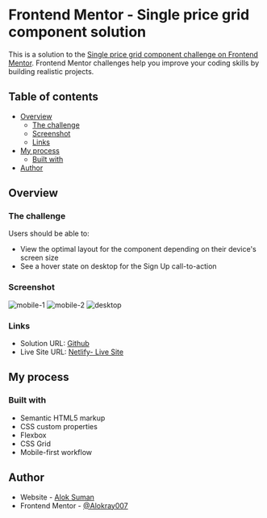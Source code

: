 # Frontend Mentor - Single price grid component solution

This is a solution to the [Single price grid component challenge on Frontend Mentor](https://www.frontendmentor.io/challenges/single-price-grid-component-5ce41129d0ff452fec5abbbc). Frontend Mentor challenges help you improve your coding skills by building realistic projects.

## Table of contents

- [Overview](#overview)
  - [The challenge](#the-challenge)
  - [Screenshot](#screenshot)
  - [Links](#links)
- [My process](#my-process)
  - [Built with](#built-with)
- [Author](#author)

## Overview

### The challenge

Users should be able to:

- View the optimal layout for the component depending on their device's screen size
- See a hover state on desktop for the Sign Up call-to-action

### Screenshot

![mobile-1](https://raw.github.com/Alokray007/Single-Price-Grid-Component-FM/main/screenshots/mobile-design-1.png)
![mobile-2](https://raw.github.com/Alokray007/Single-Price-Grid-Component-FM/main/screenshots/mobile-design-2.png)
![desktop](https://raw.github.com/Alokray007/Single-Price-Grid-Component-FM/main/screenshots/desktop-design.png)

### Links

- Solution URL: [Github](https://github.com/Alokray007/Single-Price-Grid-Component-FM)
- Live Site URL: [Netlify- Live Site](https://1pricegridcomp.netlify.app/)

## My process

### Built with

- Semantic HTML5 markup
- CSS custom properties
- Flexbox
- CSS Grid
- Mobile-first workflow

## Author

- Website - [Alok Suman](https://portfolio-alok1.netlify.app/)
- Frontend Mentor - [@Alokray007](https://www.frontendmentor.io/profile/Alokray007)
